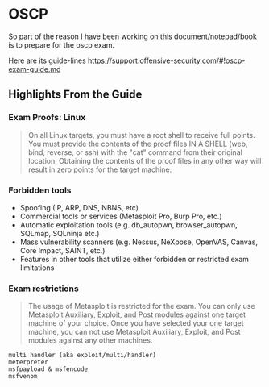 # OSCP

So part of the reason I have been working on this document/notepad/book is to prepare for the oscp exam.

Here are its guide-lines
https://support.offensive-security.com/#!oscp-exam-guide.md

## Highlights From the Guide

### Exam Proofs: Linux

> On all Linux targets, you must have a root shell to receive full points. You must provide the contents of the proof files IN A SHELL (web, bind, reverse, or ssh) with the "cat" command from their original location. Obtaining the contents of the proof files in any other way will result in zero points for the target machine.


### Forbidden tools

- Spoofing (IP, ARP, DNS, NBNS, etc)
- Commercial tools or services (Metasploit Pro, Burp Pro, etc.)
- Automatic exploitation tools (e.g. db_autopwn, browser_autopwn, SQLmap, SQLninja etc.)
- Mass vulnerability scanners (e.g. Nessus, NeXpose, OpenVAS, Canvas, Core Impact, SAINT, etc.)
- Features in other tools that utilize either forbidden or restricted exam limitations

### Exam restrictions

> The usage of Metasploit is restricted for the exam. You can only use Metasploit Auxiliary, Exploit, and Post modules against one target machine of your choice. Once you have selected your one target machine, you can not use Metasploit Auxiliary, Exploit, and Post modules against any other machines.

```
multi handler (aka exploit/multi/handler)
meterpreter
msfpayload & msfencode
msfvenom
```